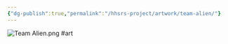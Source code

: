 ```yaml
---
{"dg-publish":true,"permalink":"/hhsrs-project/artwork/team-alien/"}
---
```


![Team Alien.png](/img/user/HHSRS%20Project/Artwork/Team%20Alien.png)
#art 